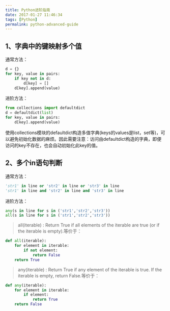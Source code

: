```yaml
---
title: Python进阶指南
date: 2017-01-27 11:46:34
tags: [Python]
permalink: python-advanced-guide
---
```

## 1、字典中的键映射多个值 ##
通常方法：
```Python
d = {}
for key, value in pairs:
    if key not in d:
        d[key] = []
    d[key].append(value)
```
进阶方法：
```Python
from collections import defaultdict
d = defaultdict(list)
for key, value in pairs:
    d[key].append(value)
```
<!-- more -->
使用collections模块的defaultdict构造多值字典(keys的values是list，set等)，可以避免初始化数据的麻烦。因此需要注意：访问由defaultdict构造的字典，即便访问的key不存在，也会自动初始化此key的值。
## 2、多个in语句判断 ##
通常方法：
```Python
'str1' in line or 'str2' in line or 'str3' in line
'str1' in line and 'str2' in line and 'str3' in line
```
进阶方法：
```Python
any(s in line for s in ('str1','str2','str3'))
all(s in line for s in ('str1','str2','str3'))
```
> all(iterable) : Return True if all elements of the iterable are true (or if the iterable is empty).等价于：

```Python
def all(iterable):
    for element in iterable:
        if not element:
            return False
    return True
```
> any(iterable) : Return True if any element of the iterable is true. If the iterable is empty, return False.等价于：

```Python
def any(iterable):
    for element in iterable:
        if element:
            return True
    return False
```